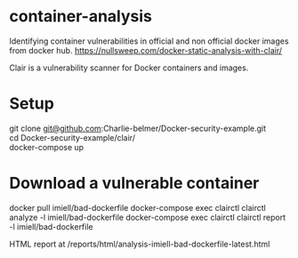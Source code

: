 # container-analysis
Identifying container vulnerabilities in official and non official docker images from docker hub.
https://nullsweep.com/docker-static-analysis-with-clair/

Clair is a vulnerability scanner for Docker containers and images.

# Setup
git clone git@github.com:Charlie-belmer/Docker-security-example.git   
cd Docker-security-example/clair/   
docker-compose up

# Download a vulnerable container

docker pull imiell/bad-dockerfile
docker-compose exec clairctl clairctl analyze -l imiell/bad-dockerfile
docker-compose exec clairctl clairctl report -l imiell/bad-dockerfile

HTML report at /reports/html/analysis-imiell-bad-dockerfile-latest.html


